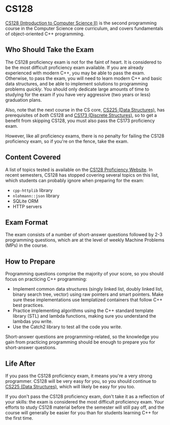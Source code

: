 # CS128

[CS128 (Introduction to Computer Science II)](../Course%20Wiki/CS%20Course%20Offerings/CS128.md) is the second programming course in the Computer Science core curriculum, and covers fundamentals of object-oriented C++ programming.

## Who Should Take the Exam

The CS128 proficiency exam is not for the faint of heart. It is considered to be the most difficult proficiency exam available. If you are already experienced with modern C++, you may be able to pass the exam. Otherwise, to pass the exam, you will need to learn modern C++ and basic data structures, and be able to implement solutions to programming problems _quickly_. You should only dedicate large amounts of time to studying for the exam if you have very aggressive (two years or less) graduation plans.

Also, note that the next course in the CS core, [CS225 (Data Structures)](../Course%20Wiki/CS%20Course%20Offerings/CS225.md), has prerequisites of _both_ CS128 and [CS173 (Discrete Structures)](../Course%20Wiki/CS%20Course%20Offerings/CS173.md), so to get a benefit from skipping CS128, you must also pass the CS173 proficiency exam.

However, like all proficiency exams, there is no penalty for failing the CS128 proficiency exam, so if you're on the fence, take the exam.

## Content Covered

A list of topics tested is available on the [CS128 Proficiency Website](https://proficiency.cs128.org). In recent semesters, CS128 has stopped covering several topics on this list, which students can probably ignore when preparing for the exam:

- `cpp-httplib` library
- `nlohmann::json` library
- SQLite ORM
- HTTP servers

## Exam Format

The exam consists of a number of short-answer questions followed by 2-3 programming questions, which are at the level of weekly Machine Problems (MPs) in the course.

## How to Prepare

Programming questions comprise the majority of your score, so you should focus on practicing C++ programming:

- Implement common data structures (singly linked list, doubly linked list, binary search tree, vector) using raw pointers and smart pointers. Make sure these implementations use templatized containers that follow C++ best practices.
- Practice implementing algorithms using the C++ standard template library (STL) and lambda functions, making sure you understand the lambdas you write.
- Use the Catch2 library to test all the code you write.

Short-answer questions are programming-related, so the knowledge you gain from practicing programming should be enough to prepare you for short-answer questions.

## Life After

If you pass the CS128 proficiency exam, it means you're a very strong programmer. CS128 will be very easy for you, so you should continue to [CS225 (Data Structures)](../Course%20Wiki/CS%20Course%20Offerings/CS225.md), which will likely be easy for you too.

If you don't pass the CS128 proficiency exam, don't take it as a reflection of your skills: the exam is considered the most difficult proficiency exam. Your efforts to study CS128 material before the semester will still pay off, and the course will generally be easier for you than for students learning C++ for the first time.
